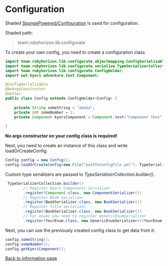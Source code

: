 # Configuration

Shaded [SpongePowered/Configuration](https://docs.spongepowered.org/stable/en/server/getting-started/configuration/index.html) 
is used for configuration.

Shaded path:
> team.rubyhorizon.lib.configurate

To create your own config, you need to create a configuration class
```java
import team.rubyhorizon.lib.configurate.objectmapping.ConfigSerializable;
import team.rubyhorizon.lib.configurate.serialize.TypeSerializerCollection;
import team.rubyhorizon.lib.configurate.ConfigHolder;
import net.kyori.adventure.text.Component;

@ConfigSerializable
@NoArgsConstructor
@Getter
public class Config extends ConfigHolder<Config> {
    
    private String someString = "aboba";
    private int someNumber = 1;
    private Component kyoriComponent = Component.text("Component Text");
    
}
```

**No args constructor on your config class is required!**

Next, you need to create an instance of this class and write loadOrCreateConfig
```java
Config config = new Config();
config.loadOrCreateConfig(new File("pathToConfigFile.yml"), TypeSerializerCollection.builder().register(Component.class, new ComponentSerializer()));
```
Custom type serializers are passed to *TypeSerializerCollection.builder()*.
```java
 TypeSerializerCollection.builder()
        // Register Kyori Components Serializer
        .register(Component.class, new ComponentSerializer())
        // Register Book serializer
        .register(BookSerializer.class, new BookSerializer())
        // Register Title serializer
        .register(BookSerializer.class, new BookSerializer())
        // For enums you need to register GenericEnumSerializer
        .register(YourEnum.class, new GenericEnumSerializer<>(YourEnum::values));
```

Next, you can use the previously created config class to get data from it.
```java
config.someString();
config.someNumber();
config.getKyoriComponent();
```

[Back to information page](../info.md)